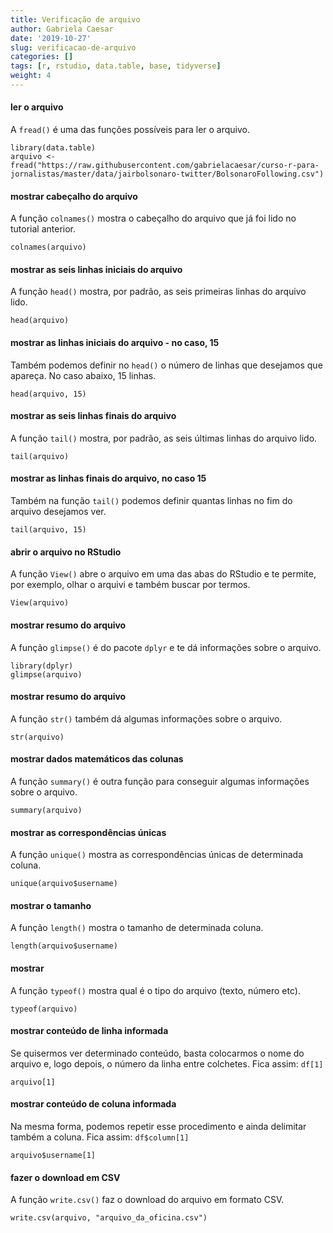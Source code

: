 ```yaml
---
title: Verificação de arquivo
author: Gabriela Caesar
date: '2019-10-27'
slug: verificacao-de-arquivo
categories: []
tags: [r, rstudio, data.table, base, tidyverse]
weight: 4
---
```


#### ler o arquivo
A `fread()` é uma das funções possíveis para ler o arquivo. 

```{r}
library(data.table)
arquivo <- fread("https://raw.githubusercontent.com/gabrielacaesar/curso-r-para-jornalistas/master/data/jairbolsonaro-twitter/BolsonaroFollowing.csv")
```
  
#### mostrar cabeçalho do arquivo
A função `colnames()` mostra o cabeçalho do arquivo que já foi lido no tutorial anterior. 

```{r}
colnames(arquivo)
```
#### mostrar as seis linhas iniciais do arquivo
A função `head()` mostra, por padrão, as seis primeiras linhas do arquivo lido.

```{r}
head(arquivo)
```

#### mostrar as linhas iniciais do arquivo - no caso, 15
Também podemos definir no `head()` o número de linhas que desejamos que apareça. No caso abaixo, 15 linhas.

```{r}
head(arquivo, 15)
```

#### mostrar as seis linhas finais do arquivo
A função `tail()` mostra, por padrão, as seis últimas linhas do arquivo lido.

```{r}
tail(arquivo)
```

#### mostrar as linhas finais do arquivo, no caso 15
Também na função `tail()` podemos definir quantas linhas no fim do arquivo desejamos ver.

```{r}
tail(arquivo, 15)
```

#### abrir o arquivo no RStudio
A função `View()` abre o arquivo em uma das abas do RStudio e te permite, por exemplo, olhar o arquivi e também buscar por termos. 

```{r}
View(arquivo)
```

#### mostrar resumo do arquivo
A função `glimpse()` é do pacote `dplyr` e te dá informações sobre o arquivo.
```{r}
library(dplyr)
glimpse(arquivo)
```

#### mostrar resumo do arquivo
A função `str()` também dá algumas informações sobre o arquivo.
```{r}
str(arquivo)
```

#### mostrar dados matemáticos das colunas
A função `summary()` é outra função para conseguir algumas informações sobre o arquivo.
```{r}
summary(arquivo)
```

#### mostrar as correspondências únicas
A função `unique()` mostra as correspondências únicas de determinada coluna.
```{r}
unique(arquivo$username)
```

#### mostrar o tamanho
A função `length()` mostra o tamanho de determinada coluna.
```{r}
length(arquivo$username)
```

#### mostrar 
A função `typeof()` mostra qual é o tipo do arquivo (texto, número etc).
```{r}
typeof(arquivo)
```

#### mostrar conteúdo de linha informada
Se quisermos ver determinado conteúdo, basta colocarmos o nome do arquivo e, logo depois, o número da linha entre colchetes. Fica assim: `df[1]`
```{r}
arquivo[1]
```

#### mostrar conteúdo de coluna informada
Na mesma forma, podemos repetir esse procedimento e ainda delimitar também a coluna. Fica assim: `df$column[1]`
```{r}
arquivo$username[1]
```

#### fazer o download em CSV
A função `write.csv()` faz o download do arquivo em formato CSV.
```{r}
write.csv(arquivo, "arquivo_da_oficina.csv")
```

